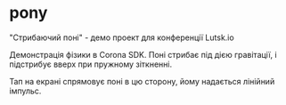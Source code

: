 pony
====

"Стрибаючий поні" - демо проект для конференції Lutsk.io

Демонстрація фізики в Corona SDK.
Поні стрибає під дією гравітації,
і підстрибує вверх при пружному зіткненні.

Тап на екрані спрямовує поні в цю сторону,
йому надається лінійний імпульс.
